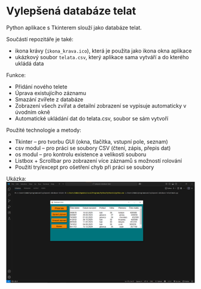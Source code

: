 # Vylepšená databáze telat

Python aplikace s Tkinterem slouží jako databáze telat.

Součástí repozitáře je také:
- ikona krávy (`ikona_krava.ico`), která je použita jako ikona okna aplikace
- ukázkový soubor `telata.csv`, který aplikace sama vytváří a do kterého ukládá data

Funkce:
- Přidání nového telete
- Úprava existujícího záznamu
- Smazání zvířete z databáze
- Zobrazení všech zvířat a detailní zobrazení se vypisuje automaticky v úvodním okně
- Automatické ukládání dat do telata.csv, soubor se sám vytvoří


Použité technologie a metody:
- Tkinter – pro tvorbu GUI (okna, tlačítka, vstupní pole, seznam)
- csv modul – pro práci se soubory CSV (čtení, zápis, přepis dat)
- os modul – pro kontrolu existence a velikosti souboru
- Listbox + Scrollbar pro zobrazení více záznamů s možností rolování
- Použití try/except pro ošetření chyb při práci se soubory

Ukázka:
![Obrázek](images/Uvodni-okno.png)
